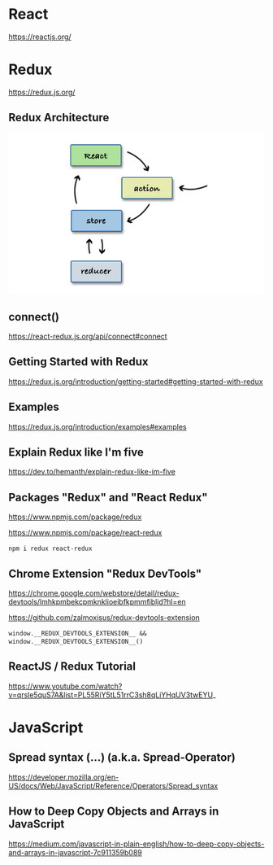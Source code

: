 # React

https://reactjs.org/

# Redux

https://redux.js.org/

## Redux Architecture

![redux](./redux-architecture.jpg)

## connect()

https://react-redux.js.org/api/connect#connect

## Getting Started with Redux

https://redux.js.org/introduction/getting-started#getting-started-with-redux

## Examples

https://redux.js.org/introduction/examples#examples

## Explain Redux like I'm five

https://dev.to/hemanth/explain-redux-like-im-five

## Packages "Redux" and "React Redux"

https://www.npmjs.com/package/redux  

https://www.npmjs.com/package/react-redux  

```
npm i redux react-redux
```

## Chrome Extension "Redux DevTools"

https://chrome.google.com/webstore/detail/redux-devtools/lmhkpmbekcpmknklioeibfkpmmfibljd?hl=en  

https://github.com/zalmoxisus/redux-devtools-extension  

```
window.__REDUX_DEVTOOLS_EXTENSION__ && window.__REDUX_DEVTOOLS_EXTENSION__()
```

## ReactJS / Redux Tutorial

https://www.youtube.com/watch?v=qrsle5quS7A&list=PL55RiY5tL51rrC3sh8qLiYHqUV3twEYU_

# JavaScript

## Spread syntax (...) (a.k.a. Spread-Operator)

https://developer.mozilla.org/en-US/docs/Web/JavaScript/Reference/Operators/Spread_syntax

## How to Deep Copy Objects and Arrays in JavaScript

https://medium.com/javascript-in-plain-english/how-to-deep-copy-objects-and-arrays-in-javascript-7c911359b089